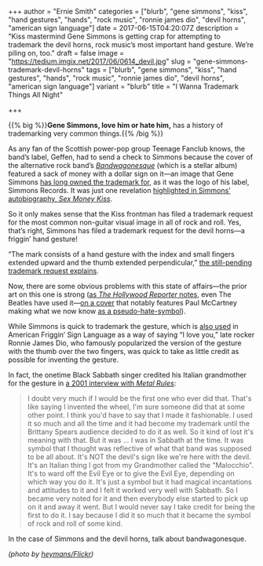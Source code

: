 +++
author = "Ernie Smith"
categories = ["blurb", "gene simmons", "kiss", "hand gestures", "hands", "rock music", "ronnie james dio", "devil horns", "american sign language"]
date = 2017-06-15T04:20:07Z
description = "Kiss mastermind Gene Simmons is getting crap for attempting to trademark the devil horns, rock music’s most important hand gesture. We’re piling on, too."
draft = false
image = "https://tedium.imgix.net/2017/06/0614_devil.jpg"
slug = "gene-simmons-trademark-devil-horns"
tags = ["blurb", "gene simmons", "kiss", "hand gestures", "hands", "rock music", "ronnie james dio", "devil horns", "american sign language"]
variant = "blurb"
title = "I Wanna Trademark Things All Night"

+++

{{% big %}}**Gene Simmons, love him or hate him,** has a history of trademarking very common things.{{% /big %}}

As any fan of the Scottish power-pop group Teenage Fanclub knows, the band’s label, Geffen, had to send a check to Simmons because the cover of the alternative rock band’s [*Bandwagonesque*](http://amzn.to/2sqJwqs) (which is a stellar album) featured a sack of money with a dollar sign on it—an image that Gene Simmons [has long owned the trademark for](https://tsdr.uspto.gov/#caseNumber=87094783&caseSearchType=US_APPLICATION&caseType=SERIAL_NO&searchType=statusSearch), as it was the logo of his label, Simmons Records. It was just one revelation [highlighted in Simmons’ autobiography, *Sex Money Kiss*](http://earcandy_mag.tripod.com/sexmoneykissbook.htm).

So it only makes sense that the Kiss frontman has filed a trademark request for the  most common non-guitar visual image in all of rock and roll. Yes, that’s right, Simmons has filed a trademark request for the devil horns—a friggin’ hand gesture!

“The mark consists of a hand gesture with the index and small fingers extended upward and the thumb extended perpendicular,” [the still-pending trademark request explains](https://tsdr.uspto.gov/#caseNumber=87482739&caseType=SERIAL_NO&searchType=statusSearch).

Now, there are some obvious problems with this state of affairs—the prior art on this one is strong ([as *The Hollywood Reporter* notes](http://www.hollywoodreporter.com/thr-esq/gene-simmons-seeks-register-trademark-iconic-rock-hand-gesture-1013378), even The Beatles have used it—[on a cover](http://www.dmbeatles.com/disk.php?covers=111) that notably features Paul McCartney making what we now know [as a pseudo-hate-symbol](https://theoutline.com/post/1428/the-ok-sign-is-becoming-an-alt-right-symbol)).

While Simmons is quick to trademark the gesture, which is [also used](http://lifeprint.com/asl101/topics/i_love_you.htm) in American Friggin’ Sign Language as a way of saying “I love you,” late rocker Ronnie James Dio, who famously popularized the version of the gesture with the thumb over the two fingers, was quick to take as little credit as possible for inventing the gesture.

In fact, the onetime Black Sabbath singer credited his Italian grandmother for the gesture in [a 2001 interview with *Metal Rules*](http://www.metal-rules.com/interviews/RonnieJamesDio.htm):

> I doubt very much if I would be the first one who ever did that. That's like saying I invented the wheel, I'm sure someone did that at some other point. I think you'd have to say that I made it fashionable. I used it so much and all the time and it had become my trademark until the Brittany Spears audience decided to do it as well. So it kind of lost it's meaning with that. But it was … I was in Sabbath at the time. It was symbol that I thought was reflective of what that band was supposed to be all about. It's NOT the devil's sign like we're here with the devil. It's an Italian thing I got from my Grandmother called the "Malocchio". It's to ward off the Evil Eye or to give the Evil Eye, depending on which way you do it. It's just a symbol but it had magical incantations and attitudes to it and I felt it worked very well with Sabbath. So I became very noted for it and then everybody else started to pick up on it and away it went. But I would never say I take credit for being the first to do it. I say because I did it so much that it became the symbol of rock and roll of some kind.

In the case of Simmons and the devil horns, talk about bandwagonesque.

*(photo by [heymans/Flickr](https://www.flickr.com/photos/heymans/3432142598/))*